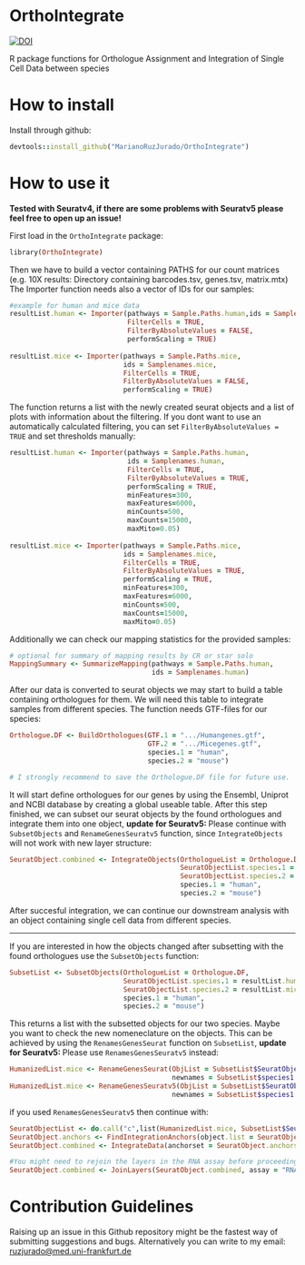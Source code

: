# OrthoIntegrate


<a href="https://zenodo.org/doi/10.5281/zenodo.10686730"><img src="https://zenodo.org/badge/559908015.svg" alt="DOI"></a>


R package functions for Orthologue Assignment and Integration of Single Cell Data between species

# <b> How to install </b>

Install through github:

```ruby
devtools::install_github("MarianoRuzJurado/OrthoIntegrate")
```

# <b> How to use it </b>

<b> Tested with Seuratv4, if there are some problems with Seuratv5 please feel free to open up an issue! </b>

First load in the ```OrthoIntegrate``` package:

```ruby
library(OrthoIntegrate)
```

Then we have to build a vector containing PATHS for our count matrices (e.g. 10X results: Directory containing barcodes.tsv, genes.tsv, matrix.mtx)
The Importer function needs also a vector of IDs for our samples:

```ruby
#example for human and mice data
resultList.human <- Importer(pathways = Sample.Paths.human,ids = Samplenames.human,
                             FilterCells = TRUE,
                             FilterByAbsoluteValues = FALSE,
                             performScaling = TRUE)
                             
resultList.mice <- Importer(pathways = Sample.Paths.mice,
                            ids = Samplenames.mice,
                            FilterCells = TRUE,
                            FilterByAbsoluteValues = FALSE,
                            performScaling = TRUE)
```
The function returns a list with the newly created seurat objects and a list of plots with information about the filtering.
If you dont want to use an automatically calculated filtering, you can set ```FilterByAbsoluteValues = TRUE``` and set thresholds manually:

```ruby
resultList.human <- Importer(pathways = Sample.Paths.human,
                             ids = Samplenames.human,
                             FilterCells = TRUE,
                             FilterByAbsoluteValues = TRUE,
                             performScaling = TRUE,
                             minFeatures=300,
                             maxFeatures=6000,
                             minCounts=500,
                             maxCounts=15000,
                             maxMito=0.05)
                             
resultList.mice <- Importer(pathways = Sample.Paths.mice,
                            ids = Samplenames.mice,
                            FilterCells = TRUE,
                            FilterByAbsoluteValues = TRUE,
                            performScaling = TRUE,
                            minFeatures=300,
                            maxFeatures=6000,
                            minCounts=500,
                            maxCounts=15000,
                            maxMito=0.05)
```

Additionally we can check our mapping statistics for the provided samples:

```ruby
# optional for summary of mapping results by CR or star solo
MappingSummary <- SummarizeMapping(pathways = Sample.Paths.human,
                                   ids = Samplenames.human) 
```

After our data is converted to seurat objects we may start to build a table containing orthologues for them. We will need this table to integrate samples from different species. The function needs GTF-files for our species:

```ruby
Orthologue.DF <- BuildOrthologues(GTF.1 = ".../Humangenes.gtf",
                                  GTF.2 = ".../Micegenes.gtf",
                                  species.1 = "human",
                                  species.2 = "mouse")

# I strongly recommend to save the Orthologue.DF file for future use.
```

It will start define orthologues for our genes by using the Ensembl, Uniprot and NCBI database by creating a global useable table.
After this step finished, we can subset our seurat objects by the found orthologues and integrate them into one object, <b> update for Seuratv5: </b> Please continue with ```SubsetObjects``` and ```RenameGenesSeuratv5``` function, since ```IntegrateObjects``` will not work with new layer structure:

```ruby
SeuratObject.combined <- IntegrateObjects(OrthologueList = Orthologue.DF,
                                          SeuratObjectList.species.1 = resultList.human$SeuratObjects,
                                          SeuratObjectList.species.2 = resultList.mice$SeuratObjects,
                                          species.1 = "human",
                                          species.2 = "mouse")
```
After succesful integration, we can continue our downstream analysis with an object containing single cell data from different species.

<hr>

If you are interested in how the objects changed after subsetting with the found orthologues use the ```SubsetObjects``` function:

```ruby
SubsetList <- SubsetObjects(OrthologueList = Orthologue.DF,
                            SeuratObjectList.species.1 = resultList.human$SeuratObjects,
                            SeuratObjectList.species.2 = resultList.mice$SeuratObjects,
                            species.1 = "human",
                            species.2 = "mouse")
```
This returns a list with the subsetted objects for our two species. Maybe you want to check the new nomeneclature on the objects. This can be achieved by using the ```RenamesGenesSeurat``` function on ```SubsetList```, <b> update for Seuratv5: </b> Please use ```RenamesGenesSeuratv5``` instead:

```ruby
HumanizedList.mice <- RenameGenesSeurat(ObjList = SubsetList$SeuratObject.species2.list,
                                        newnames = SubsetList$species1.converted.species2.names)
HumanizedList.mice <- RenameGenesSeuratv5(ObjList = SubsetList$SeuratObject.species2.list,
                                        newnames = SubsetList$species1.converted.species2.names)
```

if you used ```RenamesGenesSeuratv5``` then continue with:

```ruby
SeuratObjectList <- do.call("c",list(HumanizedList.mice, SubsetList$SeuratObject.species1.list))
SeuratObject.anchors <- FindIntegrationAnchors(object.list = SeuratObjectList)
SeuratObject.combined <- IntegrateData(anchorset = SeuratObject.anchors)

#You might need to rejoin the layers in the RNA assay before proceeding with further downstream analysis:
SeuratObject.combined <- JoinLayers(SeuratObject.combined, assay = "RNA")

```

# <b> Contribution Guidelines </b>
Raising up an issue in this Github repository might be the fastest way of submitting suggestions and bugs.
Alternatively you can write to my email: ruzjurado@med.uni-frankfurt.de
